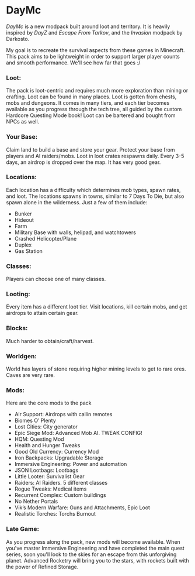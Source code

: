 # **DayMc**
*DayMc* is a new modpack built around loot and territory. It is heavily inspired by *DayZ* and *Escape From Tarkov*, and the *Invasion* modpack by Darkosto.

My goal is to recreate the survival aspects from these games in Minecraft.
This pack aims to be lightweight in order to support larger player counts and smooth performance. We'll see how far that goes :/

### Loot:
The pack is loot-centric and requires much more exploration than mining or crafting.
Loot can be found in many places. Loot is gotten from chests, mobs and dungeons. It comes in many tiers, and each tier becomes available as you progress through the tech tree, all guided by the custom Hardcore Questing Mode book! Loot can be bartered and bought from NPCs as well.

### Your Base:
Claim land to build a base and store your gear. Protect your base from players and AI raiders/mobs.
Loot in loot crates respawns daily. Every 3-5 days, an airdrop is dropped over the map. It has very good gear.

### Locations:
Each location has a difficulty which determines mob types, spawn rates, and loot. The locations spawns in towns, similar to 7 Days To Die, but also spawn alone in the wilderness. Just a few of them include:
- Bunker
- Hideout
- Farm
- Military Base with walls, helipad, and watchtowers
- Crashed Helicopter/Plane
- Duplex
- Gas Station

### Classes:
Players can choose one of many classes.

### Looting:
Every item has a different loot tier. Visit locations, kill certain mobs, and get airdrops to attain certain gear.

### Blocks:
Much harder to obtain/craft/harvest.

### Worldgen:
World has layers of stone requiring higher mining levels to get to rare ores. Caves are very rare.

### Mods:
Here are the core mods to the pack
- Air Support: Airdrops with callin remotes
- Biomes O’ Plenty
- Lost Cities: City generator
- Epic Siege Mod: Advanced Mob AI. TWEAK CONFIG!
- HQM: Questing Mod
- Health and Hunger Tweaks
- Good Old Currency: Currency Mod
- Iron Backpacks: Upgradable Storage
- Immersive Engineering: Power and automation
- JSON Lootbags: Lootbags
- Little Looter:  Survivalist Gear
- Raiders: AI Raiders. 5 different classes
- Rogue Tweaks: Medical items
- Recurrent Complex: Custom buildings
- No Nether Portals
- Vik’s Modern Warfare: Guns and Attachments, Epic Loot
- Realistic Torches: Torchs Burnout

### Late Game: 
As you progress along the pack, new mods will become available. When you've master Immersive Engineering and have completed the main quest series, soon you'll look to the skies for an escape from this unforgiving planet. Advanced Rocketry will bring you to the stars, with rockets built with the power of Refined Storage.
